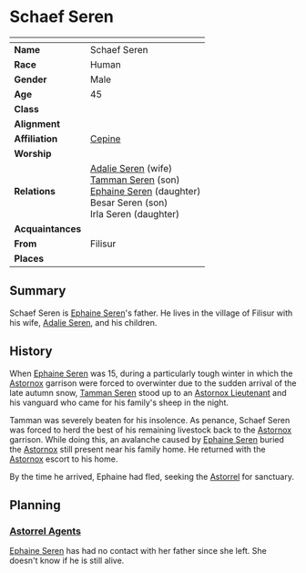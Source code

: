 # Schaef Seren

| []() | |
| --- | --- |
| **Name** | Schaef Seren |
| **Race** | Human |
| **Gender** | Male |
| **Age** | 45 |
| **Class** | |
| **Alignment** | |
| **Affiliation** | [Cepine](../ethnicities/cepine.md) |
| **Worship** | |
| **Relations** | [Adalie Seren](adalie-seren.md) (wife)<br />[Tamman Seren](tamman-seren.md) (son)<br />[Ephaine Seren](ephaine-seren.md) (daughter)<br />Besar Seren (son)<br />Irla Seren (daughter) |
| **Acquaintances** | |
| **From** | Filisur |
| **Places** | |

## Summary

Schaef Seren is [Ephaine Seren](ephaine-seren.md)'s father. He lives in the village of Filisur with his wife, [Adalie Seren](adalie-seren.md), and his children.

## History

When [Ephaine Seren](ephaine-seren.md) was 15, during a particularly tough winter in which the [Astornox](../civilisations/kingdom-of-astor/organisations/astornox/astornox.md) garrison were forced to overwinter due to the sudden arrival of the late autumn snow, [Tamman Seren](tamman-seren.md) stood up to an [Astornox Lieutenant](../civilisations/kingdom-of-astor/organisations/astornox/ranks/4-lieutenant.md) and his vanguard who came for his family's sheep in the night.

Tamman was severely beaten for his insolence. As penance, Schaef Seren was forced to herd the best of his remaining livestock back to the [Astornox](../civilisations/kingdom-of-astor/organisations/astornox/astornox.md) garrison. While doing this, an avalanche caused by [Ephaine Seren](ephaine-seren.md) buried the [Astornox](../civilisations/kingdom-of-astor/organisations/astornox/astornox.md) still present near his family home. He returned with the [Astornox](../civilisations/kingdom-of-astor/organisations/astornox/astornox.md) escort to his home.

By the time he arrived, Ephaine had fled, seeking the [Astorrel](../civilisations/kingdom-of-astor/organisations/astorrel/astorrel.md) for sanctuary.

## Planning

### [Astorrel Agents](../../campaigns/astorrel-agents/astorrel-agents.md)

[Ephaine Seren](ephaine-seren.md) has had no contact with her father since she left. She doesn't know if he is still alive.
